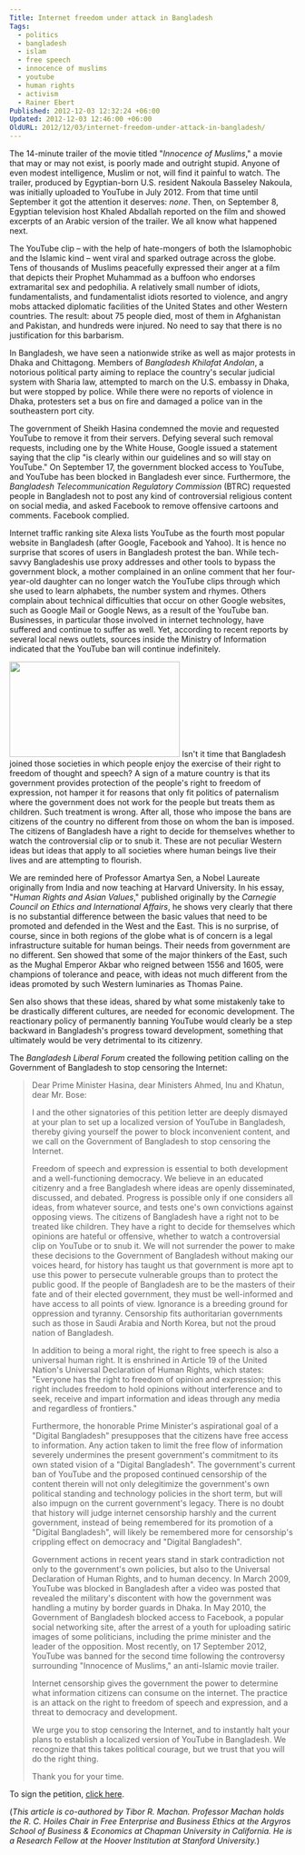 ```yaml
---
Title: Internet freedom under attack in Bangladesh
Tags:
  - politics
  - bangladesh
  - islam
  - free speech
  - innocence of muslims
  - youtube
  - human rights
  - activism
  - Rainer Ebert
Published: 2012-12-03 12:32:24 +06:00
Updated: 2012-12-03 12:46:00 +06:00
OldURL: 2012/12/03/internet-freedom-under-attack-in-bangladesh/
---
```


The 14-minute trailer of the movie titled "<em>Innocence of Muslims</em>," a movie that may or may not exist, is poorly made and outright stupid. Anyone of even modest intelligence, Muslim or not, will find it painful to watch. The trailer, produced by Egyptian-born U.S. resident Nakoula Basseley Nakoula, was initially uploaded to YouTube in July 2012. From that time until September it got the attention it deserves: <em>none</em>. Then, on September 8, Egyptian television host Khaled Abdallah reported on the film and showed excerpts of an Arabic version of the trailer. We all know what happened next.

The YouTube clip – with the help of hate-mongers of both the Islamophobic and the Islamic kind – went viral and sparked outrage across the globe. Tens of thousands of Muslims peacefully expressed their anger at a film that depicts their Prophet Muhammad as a buffoon who endorses extramarital sex and pedophilia. A relatively small number of idiots, fundamentalists, and fundamentalist idiots resorted to violence, and angry mobs attacked diplomatic facilities of the United States and other Western countries. The result: about 75 people died, most of them in Afghanistan and Pakistan, and hundreds were injured. No need to say that there is no justification for this barbarism.

In Bangladesh, we have seen a nationwide strike as well as major protests in Dhaka and Chittagong. Members of <em>Bangladesh Khilafat Andolan</em>, a notorious political party aiming to replace the country's secular judicial system with Sharia law, attempted to march on the U.S. embassy in Dhaka, but were stopped by police. While there were no reports of violence in Dhaka, protesters set a bus on fire and damaged a police van in the southeastern port city.

The government of Sheikh Hasina condemned the movie and requested YouTube to remove it from their servers. Defying several such removal requests, including one by the White House, Google issued a statement saying that the clip "is clearly within our guidelines and so will stay on YouTube." On September 17, the government blocked access to YouTube, and YouTube has been blocked in Bangladesh ever since. Furthermore, the <em>Bangladesh Telecommunication Regulatory Commission</em> (BTRC) requested people in Bangladesh not to post any kind of controversial religious content on social media, and asked Facebook to remove offensive cartoons and comments. Facebook complied.

Internet traffic ranking site Alexa lists YouTube as the fourth most popular website in Bangladesh (after Google, Facebook and Yahoo). It is hence no surprise that scores of users in Bangladesh protest the ban. While tech-savvy Bangladeshis use proxy addresses and other tools to bypass the government block, a mother complained in an online comment that her four-year-old daughter can no longer watch the YouTube clips through which she used to learn alphabets, the number system and rhymes. Others complain about technical difficulties that occur on other Google websites, such as Google Mail or Google News, as a result of the YouTube ban. Businesses, in particular those involved in internet technology, have suffered and continue to suffer as well. Yet, according to recent reports by several local news outlets, sources inside the Ministry of Information indicated that the YouTube ban will continue indefinitely.

<a href="https://enblog.muktomona.com/wp-content/uploads/2012/12/gqTWRcTMxcZbzTG-556x313-noPad.jpg"><img src="https://enblog.muktomona.com/wp-content/uploads/2012/12/gqTWRcTMxcZbzTG-556x313-noPad-300x168.jpg" alt="" width="300" height="168" class="alignright size-medium wp-image-1534" /></a>
Isn't it time that Bangladesh joined those societies in which people enjoy the exercise of their right to freedom of thought and speech? A sign of a mature country is that its government provides protection of the people's right to freedom of expression, not hamper it for reasons that only fit politics of paternalism where the government does not work for the people but treats them as children. Such treatment is wrong. After all, those who impose the bans are citizens of the country no different from those on whom the ban is imposed. The citizens of Bangladesh have a right to decide for themselves whether to watch the controversial clip or to snub it. These are not peculiar Western ideas but ideas that apply to all societies where human beings live their lives and are attempting to flourish.

We are reminded here of Professor Amartya Sen, a Nobel Laureate originally from India and now teaching at Harvard University. In his essay, "<em>Human Rights and Asian Values</em>," published originally by the <em>Carnegie Council on Ethics and International Affairs</em>, he shows very clearly that there is no substantial difference between the basic values that need to be promoted and defended in the West and the East. This is no surprise, of course, since in both regions of the globe what is of concern is a legal infrastructure suitable for human beings. Their needs from government are no different. Sen showed that some of the major thinkers of the East, such as the Mughal Emperor Akbar who reigned between 1556 and 1605, were champions of tolerance and peace, with ideas not much different from the ideas promoted by such Western luminaries as Thomas Paine.

Sen also shows that these ideas, shared by what some mistakenly take to be drastically different cultures, are needed for economic development. The reactionary policy of permanently banning YouTube would clearly be a step backward in Bangladesh's progress toward development, something that ultimately would be very detrimental to its citizenry.

The <em>Bangladesh Liberal Forum</em> created the following petition calling on the Government of Bangladesh to stop censoring the Internet:

<blockquote>Dear Prime Minister Hasina, dear Ministers Ahmed, Inu and Khatun, dear Mr. Bose: 

I and the other signatories of this petition letter are deeply dismayed at your plan to set up a localized version of YouTube in Bangladesh, thereby giving yourself the power to block inconvenient content, and we call on the Government of Bangladesh to stop censoring the Internet. 

Freedom of speech and expression is essential to both development and a well-functioning democracy. We believe in an educated citizenry and a free Bangladesh where ideas are openly disseminated, discussed, and debated. Progress is possible only if one considers all ideas, from whatever source, and tests one's own convictions against opposing views. The citizens of Bangladesh have a right not to be treated like children. They have a right to decide for themselves which opinions are hateful or offensive, whether to watch a controversial clip on YouTube or to snub it. We will not surrender the power to make these decisions to the Government of Bangladesh without making our voices heard, for history has taught us that government is more apt to use this power to persecute vulnerable groups than to protect the public good. If the people of Bangladesh are to be the masters of their fate and of their elected government, they must be well-informed and have access to all points of view. Ignorance is a breeding ground for oppression and tyranny. Censorship fits authoritarian governments such as those in Saudi Arabia and North Korea, but not the proud nation of Bangladesh. 

In addition to being a moral right, the right to free speech is also a universal human right. It is enshrined in Article 19 of the United Nation's Universal Declaration of Human Rights, which states: "Everyone has the right to freedom of opinion and expression; this right includes freedom to hold opinions without interference and to seek, receive and impart information and ideas through any media and regardless of frontiers." 

Furthermore, the honorable Prime Minister's aspirational goal of a "Digital Bangladesh" presupposes that the citizens have free access to information. Any action taken to limit the free flow of information severely undermines the present government's commitment to its own stated vision of a "Digital Bangladesh". The government's current ban of YouTube and the proposed continued censorship of the content therein will not only delegitimize the government's own political standing and technology policies in the short term, but will also impugn on the current government's legacy. There is no doubt that history will judge internet censorship harshly and the current government, instead of being remembered for its promotion of a "Digital Bangladesh", will likely be remembered more for censorship's crippling effect on democracy and "Digital Bangladesh". 

Government actions in recent years stand in stark contradiction not only to the government's own policies, but also to the Universal Declaration of Human Rights, and to human decency. In March 2009, YouTube was blocked in Bangladesh after a video was posted that revealed the military's discontent with how the government was handling a mutiny by border guards in Dhaka. In May 2010, the Government of Bangladesh blocked access to Facebook, a popular social networking site, after the arrest of a youth for uploading satiric images of some politicians, including the prime minister and the leader of the opposition. Most recently, on 17 September 2012, YouTube was banned for the second time following the controversy surrounding "Innocence of Muslims," an anti-Islamic movie trailer.

Internet censorship gives the government the power to determine what information citizens can consume on the internet. The practice is an attack on the right to freedom of speech and expression, and a threat to democracy and development.

We urge you to stop censoring the Internet, and to instantly halt your plans to establish a localized version of YouTube in Bangladesh. We recognize that this takes political courage, but we trust that you will do the right thing. 

Thank you for your time.</blockquote>

To sign the petition, <a href="https://www.change.org/petitions/government-of-bangladesh-stop-censoring-the-internet-2/"> click here</a>.

(<em>This article is co-authored by Tibor R. Machan. Professor Machan holds the R. C. Hoiles Chair in Free Enterprise and Business Ethics at the Argyros School of Business &amp; Economics at Chapman University in California. He is a Research Fellow at the Hoover Institution at Stanford University.</em>)
